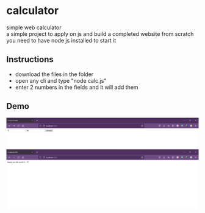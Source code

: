 # calculator
simple web calculator
<br>
a simple project to apply on js and build a completed website from scratch
you need to have node js installed to start it
## Instructions
- download the files in the folder  
- open any cli and type "node calc.js"
- enter 2 numbers in the fields and it will add them


## Demo
![](./calc-screens/2.png)
![](./calc-screens/1.png)
